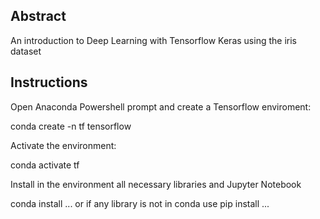 ## Abstract

An introduction to Deep Learning with Tensorflow Keras using the iris dataset

## Instructions

Open Anaconda Powershell prompt and create a Tensorflow enviroment:

conda create -n tf tensorflow

Activate the environment:

conda activate tf

Install in the environment all necessary libraries and Jupyter Notebook

conda install ... or if any library is not in conda use pip install ...
